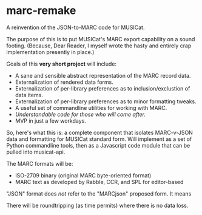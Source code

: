 # marc-remake
A reinvention of the JSON-to-MARC code for MUSICat.

The purpose of this is to put MUSICat's MARC export capability on a sound footing. (Because, Dear Reader, I myself wrote the hasty and entirely crap implementation presently in place.)

Goals of this **very short project** will include:
 - A sane and sensible abstract representation of the MARC record data.
 - Externalization of rendered data forms.
 - Externalization of per-library preferences as to inclusion/exclustion of data items.
 - Externalization of per-library preferences as to minor formatting tweaks.
 - A useful set of commandline utilities for working with MARC.
 - _Understandable code for those who will come after._
 - MVP in just a few workdays.

So, here's what this is: a complete component that isolates MARC-v-JSON data and formatting for MUSICat standard form. Will implement as a set of Python commandline tools, then as a Javascript code module that can be pulled into musicat-api.

The MARC formats will be: 
 - ISO-2709 binary (original MARC byte-oriented format)
 - MARC text as developed by Rabble, CCR, and SPL for editor-based 
 
"JSON" format does _not_ refer to the "MARCjson" proposed form. It means 

There will be roundtripping (as time permits) where there is no data loss.
